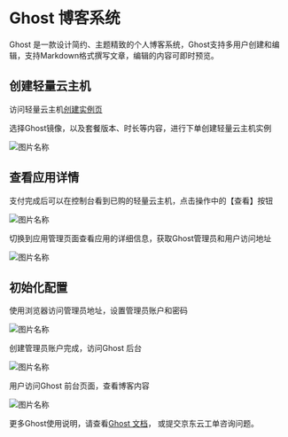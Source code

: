 # Ghost 博客系统

Ghost 是一款设计简约、主题精致的个人博客系统，Ghost支持多用户创建和编辑，支持Markdown格式撰写文章，编辑的内容可即时预览。


## 创建轻量云主机

访问轻量云主机[创建实例页](https://lavm-console.jdcloud.com/lavm/create)

选择Ghost镜像，以及套餐版本、时长等内容，进行下单创建轻量云主机实例

![图片名称](https://img1.jcloudcs.com/cn/image/iavm/%E5%9B%BE%E7%89%876/ghost10.png)


## 查看应用详情


支付完成后可以在控制台看到已购的轻量云主机，点击操作中的【查看】按钮


![图片名称](https://img1.jcloudcs.com/cn/image/iavm/%E5%9B%BE%E7%89%876/ghost11.png)


切换到应用管理页面查看应用的详细信息，获取Ghost管理员和用户访问地址

![图片名称](https://img1.jcloudcs.com/cn/image/iavm/%E5%9B%BE%E7%89%876/ghost1.png)



## 初始化配置

使用浏览器访问管理员地址，设置管理员账户和密码


![图片名称](https://img1.jcloudcs.com/cn/image/iavm/%E5%9B%BE%E7%89%876/ghost2.png)


创建管理员账户完成，访问Ghost 后台


![图片名称](https://img1.jcloudcs.com/cn/image/iavm/%E5%9B%BE%E7%89%876/ghost3.png)

用户访问Ghost 前台页面，查看博客内容


![图片名称](https://img1.jcloudcs.com/cn/image/iavm/%E5%9B%BE%E7%89%876/ghost4.png)


更多Ghost使用说明，请查看[Ghost 文档](https://ghost.org/tutorials/)， 或提交京东云工单咨询问题。
